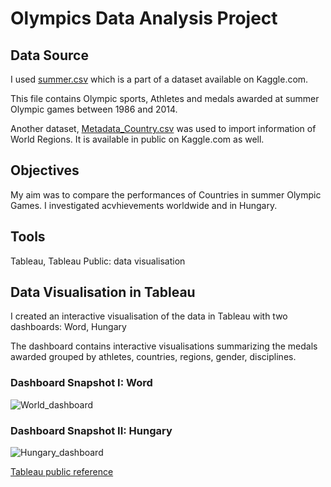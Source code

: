 # Olympics Data Analysis Project

## Data Source

I used [summer.csv]( https://talapkapetra.github.io/Olympics-project/summer.csv) which is a part of a dataset available on Kaggle.com.

This file contains Olympic sports, Athletes and medals awarded at summer Olympic games between 1986 and 2014.

Another dataset, [Metadata_Country.csv](https://talapkapetra.github.io/Olympics-project/Metadata_Country.csv) was used to import information of World Regions. It is available in public on Kaggle.com as well.

## Objectives

My aim was to compare the performances of Countries in summer Olympic Games. I investigated acvhievements worldwide and in Hungary.

## Tools

Tableau, Tableau Public: data visualisation

## Data Visualisation in Tableau

I created an interactive visualisation of the data in Tableau with two dashboards: Word, Hungary

The dashboard contains interactive visualisations summarizing the medals awarded grouped by athletes, countries, regions, gender, disciplines.

### Dashboard Snapshot I:  Word

![World_dashboard](https://github.com/user-attachments/assets/1383c3c0-7c6d-47f8-a0bf-e5c9a1b2c15d)

### Dashboard Snapshot II:  Hungary

![Hungary_dashboard](https://github.com/user-attachments/assets/93053a9f-fdfe-41fd-99f2-92deba2c6174)

[Tableau public reference](https://talapkapetra.github.io/Olympics-project/Olympic_Project.html)
